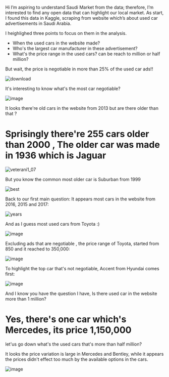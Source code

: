 Hi
I’m aspiring to understand Saudi Market from the data; therefore, I’m interested to find any open data that can highlight our local market.
As start, I found this data in Kaggle, scraping from website which’s about used car advertisements in Saudi Arabia. 

I heighlighed three points to focus on them in the analysis.

- When the used cars in the website made? 
- Who's the largest car manufacturer in these advertisement?
- What's the price range in the used cars? can be reach to million or half million?


But wait, the price is negotiable in more than 25% of the used car ads!! 

![download](https://user-images.githubusercontent.com/13345296/185458030-49a07f0b-4207-49b1-94e3-2fa37076b177.png)


It's interesting to know what's the most car negotiable?

![image](https://user-images.githubusercontent.com/13345296/185465471-4e548178-4807-431e-816f-373bea9407a9.png)

It looks there're old cars in the website from 2013 but are there older than that ?


# Sprisingly there're 255 cars older than 2000 , The older car was made in 1936 which is Jaguar

![veterani1_07](https://user-images.githubusercontent.com/13345296/185684152-ef58bdb1-1ef7-4e48-a34e-10fc4b184de7.jpg)



But you know the common most older car is Suburban from 1999

![best](https://user-images.githubusercontent.com/13345296/185549623-f632b35c-e266-4c48-a490-4d352461b528.jpg)


Back to our first main question:
It appears most cars in the website from 2016, 2015 and 2017:

![years](https://user-images.githubusercontent.com/13345296/185543499-3d64da0f-ef42-4613-abe5-3ab4423535e7.PNG)

And as I guess most used cars from Toyota :) 

![image](https://user-images.githubusercontent.com/13345296/185545381-30b1a46e-773e-496e-8c5e-96001bcede88.png)


Excluding ads that are negotiable , the price range of Toyota, started from 850 and it reached to 350,000:

![image](https://user-images.githubusercontent.com/13345296/185804593-b734941a-4c46-4613-b84c-39bad046d592.png)


To highlight the top car that's not negotiable, Accent from Hyundai comes first:

![image](https://user-images.githubusercontent.com/13345296/185564300-77b877bf-2542-42b6-8a51-40d3e45831e4.png)


And I know you have the question I have, Is there used car in the website more than 1 million?

# Yes, there's one car which's Mercedes, its price 1,150,000 

let'us go down what's the used cars that's more than half million?

It looks the price variation is large in Mercedes and Bentley, while it appears the prices didn't effect too much by the available options in the cars.

![image](https://user-images.githubusercontent.com/13345296/185564753-97a7938a-fd6e-4883-a9bb-dd1d83b033f7.png)














